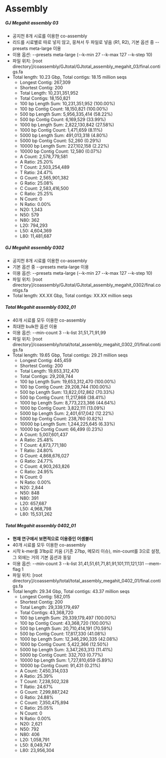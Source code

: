 # Assembly

##### GJ Megahit assembly 03

  - 공지천 8개 시료를 이용한 co-assembly
  - 리드를 시료별로 따로 넣지 않고, 뭉쳐서 두 파일로 넣음 (R1, R2), 기본 옵션 중 --presets meta-large 이용
  - 이용 옵션: --presets meta-large (--k-min 27 --k-max 127 --k-step 10)
  - 파일 위치: [root directory]/coassembly/GJtotal/GJtotal_assembly_megahit_03/final.contigs.fa
  - Total length: 10.23 Gbp, Total contigs: 18.15 million seqs
    - Longest Contig: 267,309
    - Shortest Contig: 200
    - Total Length: 10,231,351,952
    - Total Contigs: 18,150,821
    - 100 bp Length Sum: 10,231,351,952 (100.00%)
    - 100 bp Contig Count: 18,150,821 (100.00%)
    - 500 bp Length Sum: 5,956,335,414 (58.22%)
    - 500 bp Contig Count: 6,169,529 (33.99%)
    - 1000 bp Length Sum: 2,822,130,842 (27.58%)
    - 1000 bp Contig Count: 1,471,659 (8.11%)
    - 5000 bp Length Sum: 491,013,318 (4.80%)
    - 5000 bp Contig Count: 52,260 (0.29%)
    - 10000 bp Length Sum: 227,102,158 (2.22%)
    - 10000 bp Contig Count: 12,580 (0.07%)
    - A Count: 2,578,779,581
    - A Ratio: 25.20%
    - T Count: 2,503,254,489
    - T Ratio: 24.47%
    - G Count: 2,565,901,382
    - G Ratio: 25.08%
    - C Count: 2,583,416,500
    - C Ratio: 25.25%
    - N Count: 0
    - N Ratio: 0.00%
    - N20: 1,343
    - N50: 579
    - N80: 362
    - L20: 794,293
    - L50: 4,604,369
    - L80: 11,481,687


##### GJ Megahit assembly 0302

  - 공지천 8개 시료를 이용한 co-assembly
  - 기본 옵션 중 --presets meta-large 이용
  - 이용 옵션: --presets meta-large (--k-min 27 --k-max 127 --k-step 10)
  - 파일 위치: [root directory]/coassembly/GJtotal/GJtotal_assembly_megahit_0302/final.contigs.fa
  - Total length: XX.XX Gbp, Total contigs: XX.XX million seqs


##### Total Megahit assembly 0302_01

  - 40개 시료를 모두 이용한 co-assembly
  - 최대한 bulk한 옵션 이용
  - 이용 옵션: --min-count 3 --k-list 31,51,71,91,99
  - 파일 위치: [root directory]/coassembly/total/total_assembly_megahit_0302_01/final.contigs.fa
  - Total length: 19.65 Gbp, Total contigs: 29.21 million seqs
    - Longest Contig: 445,459
    - Shortest Contig: 200
    - Total Length: 19,653,312,470
    - Total Contigs: 29,208,744
    - 100 bp Length Sum: 19,653,312,470 (100.00%)
    - 100 bp Contig Count: 29,208,744 (100.00%)
    - 500 bp Length Sum: 13,822,012,862 (70.33%)
    - 500 bp Contig Count: 11,217,868 (38.41%)
    - 1000 bp Length Sum: 8,773,223,366 (44.64%)
    - 1000 bp Contig Count: 3,822,111 (13.09%)
    - 5000 bp Length Sum: 2,401,617,042 (12.22%)
    - 5000 bp Contig Count: 238,760 (0.82%)
    - 10000 bp Length Sum: 1,244,225,645 (6.33%)
    - 10000 bp Contig Count: 66,499 (0.23%)
    - A Count: 5,007,601,437
    - A Ratio: 25.48%
    - T Count: 4,873,771,180
    - T Ratio: 24.80%
    - G Count: 4,868,676,027
    - G Ratio: 24.77%
    - C Count: 4,903,263,826
    - C Ratio: 24.95%
    - N Count: 0
    - N Ratio: 0.00%
    - N20: 2,844
    - N50: 848
    - N80: 391
    - L20: 657,687
    - L50: 4,968,798
    - L80: 15,531,262


##### Total Megahit assembly 0402_01

  - **현재 연구에서 보편적으로 이용중인 어셈블리**
  - 40개 시료를 모두 이용한 co-assembly
  - 시작 k-mer를 31bp로 키움 (기존 27bp, 메모리 이슈), min-count를 3으로 설정, 그 외에는 거의 기본 옵션과 동일
  - 이용 옵션: --min-count 3 --k-list 31,41,51,61,71,81,91,101,111,121,131 --mem-flag 1
  - 파일 위치: [root directory]/coassembly/total/total_assembly_megahit_0402_01/final.contigs.fa
  - Total length: 29.34 Gbp, Total contigs: 43.37 million seqs
    - Longest Contig: 582,015
    - Shortest Contig: 200
    - Total Length: 29,339,179,497
    - Total Contigs: 43,368,720
    - 100 bp Length Sum: 29,339,179,497 (100.00%)
    - 100 bp Contig Count: 43,368,720 (100.00%)
    - 500 bp Length Sum: 20,710,414,191 (70.59%)
    - 500 bp Contig Count: 17,817,330 (41.08%)
    - 1000 bp Length Sum: 12,346,290,335 (42.08%)
    - 1000 bp Contig Count: 5,422,366 (12.50%)
    - 5000 bp Length Sum: 3,347,263,313 (11.41%)
    - 5000 bp Contig Count: 332,703 (0.77%)
    - 10000 bp Length Sum: 1,727,810,659 (5.89%)
    - 10000 bp Contig Count: 91,431 (0.21%)
    - A Count: 7,450,314,033
    - A Ratio: 25.39%
    - T Count: 7,238,502,328
    - T Ratio: 24.67%
    - G Count: 7,299,887,242
    - G Ratio: 24.88%
    - C Count: 7,350,475,894
    - C Ratio: 25.05%
    - N Count: 0
    - N Ratio: 0.00%
    - N20: 2,621
    - N50: 792
    - N80: 406
    - L20: 1,058,791
    - L50: 8,049,747
    - L80: 23,956,304


